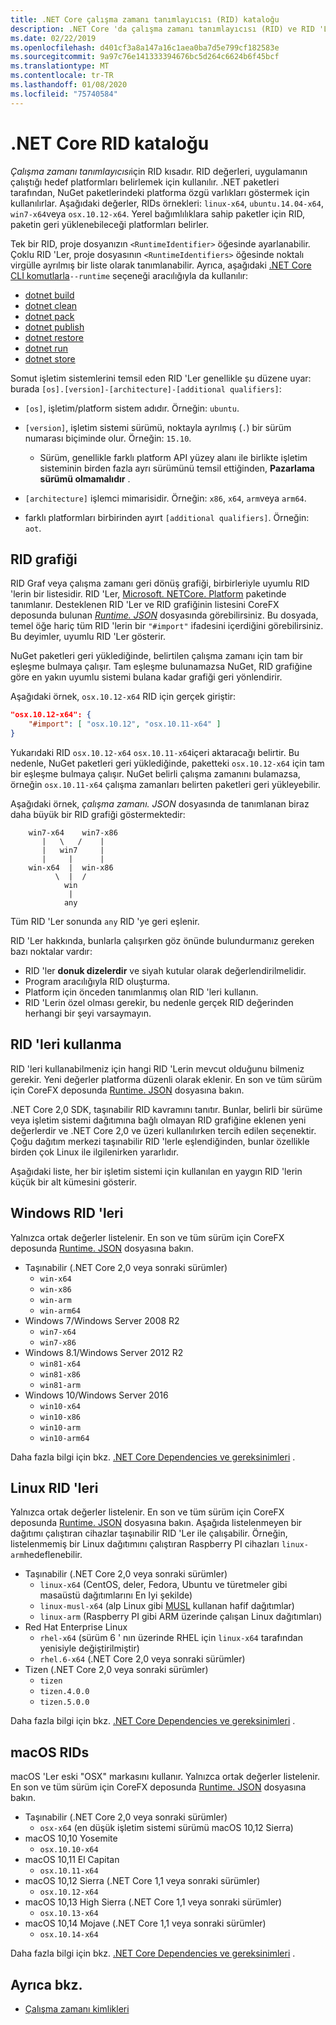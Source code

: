 ```yaml
---
title: .NET Core çalışma zamanı tanımlayıcısı (RID) kataloğu
description: .NET Core 'da çalışma zamanı tanımlayıcısı (RID) ve RID 'Lerin nasıl kullanıldığı hakkında bilgi edinin.
ms.date: 02/22/2019
ms.openlocfilehash: d401cf3a8a147a16c1aea0ba7d5e799cf182583e
ms.sourcegitcommit: 9a97c76e141333394676bc5d264c6624b6f45bcf
ms.translationtype: MT
ms.contentlocale: tr-TR
ms.lasthandoff: 01/08/2020
ms.locfileid: "75740584"
---
```

# <a name="net-core-rid-catalog"></a>.NET Core RID kataloğu

*Çalışma zamanı tanımlayıcısı*için RID kısadır. RID değerleri, uygulamanın çalıştığı hedef platformları belirlemek için kullanılır.
.NET paketleri tarafından, NuGet paketlerindeki platforma özgü varlıkları göstermek için kullanılırlar. Aşağıdaki değerler, RIDs örnekleri: `linux-x64`, `ubuntu.14.04-x64`, `win7-x64`veya `osx.10.12-x64`.
Yerel bağımlılıklara sahip paketler için RID, paketin geri yüklenebileceği platformları belirler.

Tek bir RID, proje dosyanızın `<RuntimeIdentifier>` öğesinde ayarlanabilir. Çoklu RID 'Ler, proje dosyasının `<RuntimeIdentifiers>` öğesinde noktalı virgülle ayrılmış bir liste olarak tanımlanabilir. Ayrıca, aşağıdaki [.NET Core CLI komutlarla](./tools/index.md)`--runtime` seçeneği aracılığıyla da kullanılır:

- [dotnet build](./tools/dotnet-build.md)
- [dotnet clean](./tools/dotnet-clean.md)
- [dotnet pack](./tools/dotnet-pack.md)
- [dotnet publish](./tools/dotnet-publish.md)
- [dotnet restore](./tools/dotnet-restore.md)
- [dotnet run](./tools/dotnet-run.md)
- [dotnet store](./tools/dotnet-store.md)

Somut işletim sistemlerini temsil eden RID 'Ler genellikle şu düzene uyar: burada `[os].[version]-[architecture]-[additional qualifiers]`:

- `[os]`, işletim/platform sistem adıdır. Örneğin: `ubuntu`.

- `[version]`, işletim sistemi sürümü, noktayla ayrılmış (`.`) bir sürüm numarası biçiminde olur. Örneğin: `15.10`.

  - Sürüm, genellikle farklı platform API yüzey alanı ile birlikte işletim sisteminin birden fazla ayrı sürümünü temsil ettiğinden, **Pazarlama sürümü olmamalıdır** .

- `[architecture]` işlemci mimarisidir. Örneğin: `x86`, `x64`, `arm`veya `arm64`.

- farklı platformları birbirinden ayırt `[additional qualifiers]`. Örneğin: `aot`.

## <a name="rid-graph"></a>RID grafiği

RID Graf veya çalışma zamanı geri dönüş grafiği, birbirleriyle uyumlu RID 'lerin bir listesidir. RID 'Ler, [Microsoft. NETCore. Platform](https://www.nuget.org/packages/Microsoft.NETCore.Platforms/) paketinde tanımlanır. Desteklenen RID 'Ler ve RID grafiğinin listesini CoreFX deposunda bulunan [*Runtime. JSON*](https://github.com/dotnet/runtime/blob/master/src/libraries/pkg/Microsoft.NETCore.Platforms/runtime.json) dosyasında görebilirsiniz. Bu dosyada, temel öğe hariç tüm RID 'lerin bir `"#import"` ifadesini içerdiğini görebilirsiniz. Bu deyimler, uyumlu RID 'Ler gösterir.

NuGet paketleri geri yüklediğinde, belirtilen çalışma zamanı için tam bir eşleşme bulmaya çalışır.
Tam eşleşme bulunamazsa NuGet, RID grafiğine göre en yakın uyumlu sistemi bulana kadar grafiği geri yönlendirir.

Aşağıdaki örnek, `osx.10.12-x64` RID için gerçek giriştir:

```json
"osx.10.12-x64": {
    "#import": [ "osx.10.12", "osx.10.11-x64" ]
}
```

Yukarıdaki RID `osx.10.12-x64` `osx.10.11-x64`içeri aktaracağı belirtir. Bu nedenle, NuGet paketleri geri yüklediğinde, paketteki `osx.10.12-x64` için tam bir eşleşme bulmaya çalışır. NuGet belirli çalışma zamanını bulamazsa, örneğin `osx.10.11-x64` çalışma zamanları belirten paketleri geri yükleyebilir.

Aşağıdaki örnek, *çalışma zamanı. JSON* dosyasında de tanımlanan biraz daha büyük bir RID grafiği göstermektedir:

```
    win7-x64    win7-x86
       |   \   /    |
       |   win7     |
       |     |      |
    win-x64  |  win-x86
          \  |  /
            win
             |
            any
```

Tüm RID 'Ler sonunda `any` RID 'ye geri eşlenir.

RID 'Ler hakkında, bunlarla çalışırken göz önünde bulundurmanız gereken bazı noktalar vardır:

- RID 'ler **donuk dizelerdir** ve siyah kutular olarak değerlendirilmelidir.
- Program aracılığıyla RID oluşturma.
- Platform için önceden tanımlanmış olan RID 'leri kullanın.
- RID 'Lerin özel olması gerekir, bu nedenle gerçek RID değerinden herhangi bir şeyi varsaymayın.

## <a name="using-rids"></a>RID 'leri kullanma

RID 'leri kullanabilmeniz için hangi RID 'Lerin mevcut olduğunu bilmeniz gerekir. Yeni değerler platforma düzenli olarak eklenir.
En son ve tüm sürüm için CoreFX deposunda [Runtime. JSON](https://github.com/dotnet/runtime/blob/master/src/libraries/pkg/Microsoft.NETCore.Platforms/runtime.json) dosyasına bakın.

.NET Core 2,0 SDK, taşınabilir RID kavramını tanıtır. Bunlar, belirli bir sürüme veya işletim sistemi dağıtımına bağlı olmayan RID grafiğine eklenen yeni değerlerdir ve .NET Core 2,0 ve üzeri kullanılırken tercih edilen seçenektir. Çoğu dağıtım merkezi taşınabilir RID 'lerle eşlendiğinden, bunlar özellikle birden çok Linux ile ilgilenirken yararlıdır.

Aşağıdaki liste, her bir işletim sistemi için kullanılan en yaygın RID 'lerin küçük bir alt kümesini gösterir.

## <a name="windows-rids"></a>Windows RID 'leri

Yalnızca ortak değerler listelenir. En son ve tüm sürüm için CoreFX deposunda [Runtime. JSON](https://github.com/dotnet/runtime/blob/master/src/libraries/pkg/Microsoft.NETCore.Platforms/runtime.json) dosyasına bakın.

- Taşınabilir (.NET Core 2,0 veya sonraki sürümler)
  - `win-x64`
  - `win-x86`
  - `win-arm`
  - `win-arm64`
- Windows 7/Windows Server 2008 R2
  - `win7-x64`
  - `win7-x86`
- Windows 8.1/Windows Server 2012 R2
  - `win81-x64`
  - `win81-x86`
  - `win81-arm`
- Windows 10/Windows Server 2016
  - `win10-x64`
  - `win10-x86`
  - `win10-arm`
  - `win10-arm64`

Daha fazla bilgi için bkz. [.NET Core Dependencies ve gereksinimleri](install/dependencies.md?tabs=netcore30&pivots=os-windows) .

## <a name="linux-rids"></a>Linux RID 'leri

Yalnızca ortak değerler listelenir. En son ve tüm sürüm için CoreFX deposunda [Runtime. JSON](https://github.com/dotnet/runtime/blob/master/src/libraries/pkg/Microsoft.NETCore.Platforms/runtime.json) dosyasına bakın. Aşağıda listelenmeyen bir dağıtımı çalıştıran cihazlar taşınabilir RID 'Ler ile çalışabilir. Örneğin, listelenmemiş bir Linux dağıtımını çalıştıran Raspberry PI cihazları `linux-arm`hedeflenebilir.

- Taşınabilir (.NET Core 2,0 veya sonraki sürümler)
  - `linux-x64` (CentOS, deler, Fedora, Ubuntu ve türetmeler gibi masaüstü dağıtımlarını En Iyi şekilde)
  - `linux-musl-x64` (alp Linux gibi [MUSL](https://wiki.musl-libc.org/projects-using-musl.html) kullanan hafif dağıtımlar)
  - `linux-arm` (Raspberry PI gibi ARM üzerinde çalışan Linux dağıtımları)
- Red Hat Enterprise Linux
  - `rhel-x64` (sürüm 6 ' nın üzerinde RHEL için `linux-x64` tarafından yenisiyle değiştirilmiştir)
  - `rhel.6-x64` (.NET Core 2,0 veya sonraki sürümler)
- Tizen (.NET Core 2,0 veya sonraki sürümler)
  - `tizen`
  - `tizen.4.0.0`
  - `tizen.5.0.0`

Daha fazla bilgi için bkz. [.NET Core Dependencies ve gereksinimleri](install/dependencies.md?tabs=netcore30&pivots=os-linux) .

## <a name="macos-rids"></a>macOS RIDs

macOS 'Ler eski "OSX" markasını kullanır. Yalnızca ortak değerler listelenir. En son ve tüm sürüm için CoreFX deposunda [Runtime. JSON](https://github.com/dotnet/runtime/blob/master/src/libraries/pkg/Microsoft.NETCore.Platforms/runtime.json) dosyasına bakın.

- Taşınabilir (.NET Core 2,0 veya sonraki sürümler)
  - `osx-x64` (en düşük işletim sistemi sürümü macOS 10,12 Sierra)
- macOS 10,10 Yosemite
  - `osx.10.10-x64`
- macOS 10,11 El Capitan
  - `osx.10.11-x64`
- macOS 10,12 Sierra (.NET Core 1,1 veya sonraki sürümler)
  - `osx.10.12-x64`
- macOS 10,13 High Sierra (.NET Core 1,1 veya sonraki sürümler)
  - `osx.10.13-x64`
- macOS 10,14 Mojave (.NET Core 1,1 veya sonraki sürümler)
  - `osx.10.14-x64`

Daha fazla bilgi için bkz. [.NET Core Dependencies ve gereksinimleri](install/dependencies.md?tabs=netcore30&pivots=os-macos) .

## <a name="see-also"></a>Ayrıca bkz.

- [Çalışma zamanı kimlikleri](https://github.com/dotnet/runtime/blob/master/src/libraries/pkg/Microsoft.NETCore.Platforms/readme.md)
